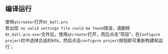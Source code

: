 ## 编译运行
使用`qtcreator`打开`Qt_ball.pro`  
若出现` no valid settings file could be found`错误，请删除`Qt_ball.pro.user`文件后，使用`qtcreator`打开，而后点击“项目”，在`Configure project`栏中选择合适的kits，然后点击`configure project`按钮即可重新构建和运行；
